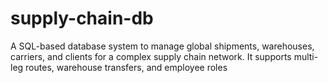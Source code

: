 # supply-chain-db
A SQL-based database system to manage global shipments, warehouses, carriers, and clients for a complex supply chain network. It supports multi-leg routes, warehouse transfers, and employee roles
